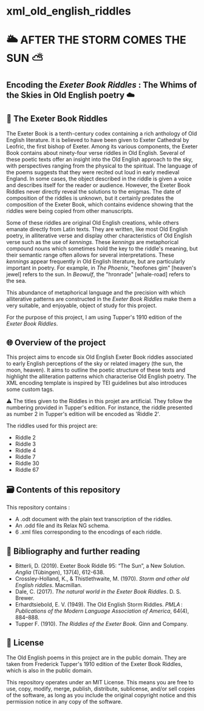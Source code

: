 # xml_old_english_riddles

# 🌥️ AFTER THE STORM COMES THE SUN ⛅
## Encoding the _Exeter Book Riddles_ : The Whims of the Skies in Old English poetry ☁️

## 🎲 The Exeter Book Riddles 

The Exeter Book is a tenth-century codex containing a rich anthology of Old English literature. It is believed to have been given to Exeter Cathedral by Leofric, the first bishop of Exeter. Among its various components, the Exeter Book contains about ninety-four verse riddles in Old English. Several of these poetic texts offer an insight into the Old English approach to the sky, with perspectives ranging from the physical to the spiritual. The language of the poems suggests that they were recited out loud in early medieval England. In some cases, the object described in the riddle is given a voice and describes itself for the reader or audience. However, the Exeter Book Riddles never directly reveal the solutions to the enigmas. The date of composition of the riddles is unknown, but it certainly predates the composition of the Exeter Book, which contains evidence showing that the riddles were being copied from other manuscripts.

Some of these riddles are original Old English creations, while others emanate directly from Latin texts. They are written, like most Old English poetry, in alliterative verse and display other characteristics of Old English verse such as the use of _kennings_. These _kennings_ are metaphorical compound nouns which sometimes hold the key to the riddle's meaning, but their semantic range often allows for several interpretations. These _kennings_ appear frequently in Old English literature, but are particularly important in poetry. For example, in _The_ _Phoenix_, "heofones gim" [heaven's jewel] refers to the sun. In _Beowulf_, the "hronrade" [whale-road] refers to the sea.

This abundance of metaphorical language and the precision with which alliterative patterns are constructed in the _Exeter Book Riddles_ make them a very suitable, and enjoyable, object of study for this project.

For the purpose of this project, I am using Tupper's 1910 edition of the _Exeter Book Riddles_.

## 🌐 Overview of the project 

This project aims to encode six Old English Exeter Book riddles associated to early English perceptions of the sky or related imagery (the sun, the moon, heaven). It aims to outline the poetic structure of these texts and highlight the alliteration patterns which characterise Old English poetry. The XML encoding template is inspired by TEI guidelines but also introduces some custom tags.

⚠️ The titles given to the Riddles in this projet are artificial. They follow the numbering provided in Tupper's edition. For instance, the riddle presented as number 2 in Tupper's edition will be encoded as 'Riddle 2'.

The riddles used for this project are:
* Riddle 2
* Riddle 3
* Riddle 4
* Riddle 7
* Riddle 30
* Riddle 67

## 🗃️ Contents of this repository 

This repository contains :
* A .odt document with the plain text transcription of the riddles.
* An .odd file and its Relax NG schema.
* 6 .xml files corresponding to the encodings of each riddle.
 
## 🔖 Bibliography and further reading

* Bitterli, D. (2019). Exeter Book Riddle 95: “The Sun”, a New Solution. _Anglia_ (Tübingen), 137(4), 612-638.
* Crossley-Holland, K., & Thistlethwaite, M. (1970). _Storm and other old English riddles_. Macmillan.
* Dale, C. (2017). _The natural world in the Exeter Book Riddles_. D. S. Brewer.
* Erhardtsiebold, E. V. (1949). The Old English Storm Riddles. _PMLA_ : _Publications of the Modern Language Association of America_, 64(4), 884–888.
* Tupper F. (1910). _The Riddles of the Exeter Book._ Ginn and Company.

## 📂 License

The Old English poems in this project are in the public domain. They are taken from Frederick Tupper's 1910 edition of the Exeter Book Riddles, which is also in the public domain.

This repository operates under an MIT License. This means you are free to use, copy, modify, merge, publish, distribute, sublicense, and/or sell copies of the software, as long as you include the original copyright notice and this permission notice in any copy of the software.

